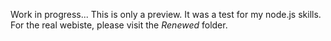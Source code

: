 Work in progress... This is only a preview. It was a test for my node.js skills. For the real webiste, please visit the _Renewed_ folder.

